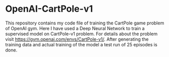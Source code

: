 # OpenAI-CartPole-v1
This repository contains my code file of  training the CartPole game problem of OpenAI gym.
Here I have used a Deep Neural Network to train a supervised model on CartPole-v1 problem. For details about the problem visit https://gym.openai.com/envs/CartPole-v1/. After generating the training data and actual training of the model a test run of 25 episodes is done. 
